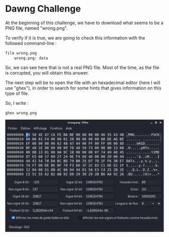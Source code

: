 # Dawng Challenge

At the beginning of this challenge, we have to download what seems to be a PNG file, named "wrong.png".

To verify if it is true, we are going to check this information with the followed command-line :

```shell
file wrong.png
	wrong.png: data
```

So, we can see here that is not a real PNG file. Most of the time, as the file is corrupted, you will obtain this answer.

The next step will be to open the file with an hexadecimal editor (here I will use "ghex"), in order to search for some hints that gives information on this type of file.

So, I write :

```shell
ghex wrong.png
```
![image info](../../Images/first.png)
